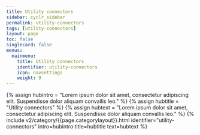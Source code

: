 ```yaml
---
title: Utility connectors
sidebar: cyclr_sidebar
permalink: utility-connectors
tags: [utility-connectors]
layout: page
toc: false
singlecard: false
menus:
  mainmenu:
    title: Utility connectors
    identifier: utility-connectors
    icon: navsettings
    weight: 9
---
```

{% assign hubintro = "Lorem ipsum dolor sit amet, consectetur adipiscing elit. Suspendisse dolor aliquam convallis leo." %}
{% assign hubtitle = "Utility connectors" %}
{% assign hubtext = "Lorem ipsum dolor sit amet, consectetur adipiscing elit. Suspendisse dolor aliquam convallis leo." %}
{% include v2/category/{{page.categorylayout}}.html identifier="utility-connectors" intro=hubintro title=hubtitle text=hubtext %}